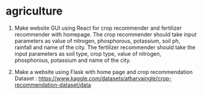 # agriculture

1. Make website GUI using React for crop recommender and fertilizer recommender with homepage.
 The crop recommender should take input parameters as value of nitrogen, phosphorous, potassium, soil ph, rainfall and name of the city.
 The fertilizer recommender should take the input parameters as soil type, crop type, value of nitrogen, phosphorous, potassium and name of the city.

2. Make a website using Flask with home page and crop recommendation
 Dataset : https://www.kaggle.com/datasets/atharvaingle/crop-recommendation-dataset/data
